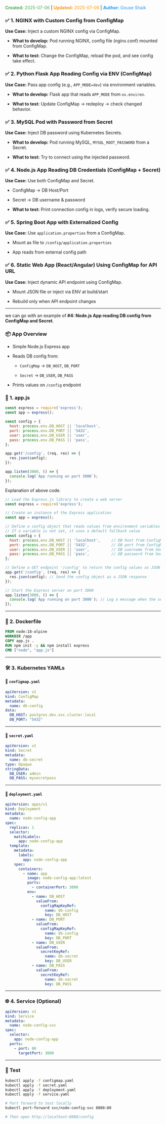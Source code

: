 <span style="color:#4caf50;"><b>Created:</b> 2025-07-06</span> | <span style="color:#ff9800;"><b>Updated:</b> 2025-07-06</span> | <span style="color:#2196f3;"><b>Author:</b> Gouse Shaik</span>
### ✅ **1. NGINX with Custom Config from ConfigMap**

**Use Case:** Inject a custom NGINX config via ConfigMap.

- **What to develop:** Pod running NGINX, config file (nginx.conf) mounted from ConfigMap.
    
- **What to test:** Change the ConfigMap, reload the pod, and see config take effect.

### ✅ **2. Python Flask App Reading Config via ENV (ConfigMap)**

**Use Case:** Pass app config (e.g., `APP_MODE=dev`) via environment variables.

- **What to develop:** Flask app that reads `APP_MODE` from `os.environ`.
    
- **What to test:** Update ConfigMap → redeploy → check changed behavior.

### ✅ **3. MySQL Pod with Password from Secret**

**Use Case:** Inject DB password using Kubernetes Secrets.

- **What to develop:** Pod running MySQL, `MYSQL_ROOT_PASSWORD` from a Secret.
    
- **What to test:** Try to connect using the injected password.

### ✅ **4. Node.js App Reading DB Credentials (ConfigMap + Secret)**

**Use Case:** Use both ConfigMap and Secret.

- ConfigMap → DB Host/Port
    
- Secret → DB username & password
    
- **What to test:** Print connection config in logs, verify secure loading.

### ✅ **5. Spring Boot App with Externalized Config**

**Use Case:** Use `application.properties` from a ConfigMap.

- Mount as file to `/config/application.properties`
    
- App reads from external config path

### ✅ **6. Static Web App (React/Angular) Using ConfigMap for API URL**

**Use Case:** Inject dynamic API endpoint using ConfigMap.

- Mount JSON file or inject via ENV at build/start
    
- Rebuild only when API endpoint changes
---

we can go with an example of **#4: Node.js App reading DB config from ConfigMap and Secret**.

### 📦 App Overview

- Simple Node.js Express app
    
- Reads DB config from:
    
    - `ConfigMap` → `DB_HOST`, `DB_PORT`
        
    - `Secret` → `DB_USER`, `DB_PASS`
        
- Prints values on `/config` endpoint

### 📁 1. **app.js**

```js
const express = require('express');
const app = express();

const config = {
  host: process.env.DB_HOST || 'localhost',
  port: process.env.DB_PORT || '5432',
  user: process.env.DB_USER || 'user',
  pass: process.env.DB_PASS || 'pass',
};

app.get('/config', (req, res) => {
  res.json(config);
});

app.listen(3000, () => {
  console.log(`App running on port 3000`);
});
```

Explanation of above code.
```js
// Load the Express.js library to create a web server
const express = require('express');

// Create an instance of the Express application
const app = express();

// Define a config object that reads values from environment variables
// If a variable is not set, it uses a default fallback value
const config = {
  host: process.env.DB_HOST || 'localhost',     // DB host from ConfigMap or fallback to 'localhost'
  port: process.env.DB_PORT || '5432',          // DB port from ConfigMap or fallback to '5432'
  user: process.env.DB_USER || 'user',          // DB username from Secret or fallback to 'user'
  pass: process.env.DB_PASS || 'pass',          // DB password from Secret or fallback to 'pass'
};

// Define a GET endpoint '/config' to return the config values as JSON
app.get('/config', (req, res) => {
  res.json(config); // Send the config object as a JSON response
});

// Start the Express server on port 3000
app.listen(3000, () => {
  console.log(`App running on port 3000`); // Log a message when the server starts
});
```

---

### 🐳 2. **Dockerfile**

```Dockerfile
FROM node:18-alpine
WORKDIR /app
COPY app.js .
RUN npm init -y && npm install express
CMD ["node", "app.js"]
```

---

### 🛠️ 3. **Kubernetes YAMLs**

#### 📘 `configmap.yaml`

```yaml
apiVersion: v1
kind: ConfigMap
metadata:
  name: db-config
data:
  DB_HOST: postgres.dev.svc.cluster.local
  DB_PORT: "5432"
```

---

#### 🔐 `secret.yaml`

```yaml
apiVersion: v1
kind: Secret
metadata:
  name: db-secret
type: Opaque
stringData:
  DB_USER: admin
  DB_PASS: mysecretpass
```

---

#### 🚀 `deployment.yaml`

```yaml
apiVersion: apps/v1
kind: Deployment
metadata:
  name: node-config-app
spec:
  replicas: 1
  selector:
    matchLabels:
      app: node-config-app
  template:
    metadata:
      labels:
        app: node-config-app
    spec:
      containers:
        - name: app
          image: node-config-app:latest
          ports:
            - containerPort: 3000
          env:
            - name: DB_HOST
              valueFrom:
                configMapKeyRef:
                  name: db-config
                  key: DB_HOST
            - name: DB_PORT
              valueFrom:
                configMapKeyRef:
                  name: db-config
                  key: DB_PORT
            - name: DB_USER
              valueFrom:
                secretKeyRef:
                  name: db-secret
                  key: DB_USER
            - name: DB_PASS
              valueFrom:
                secretKeyRef:
                  name: db-secret
                  key: DB_PASS
```

---

### 🌐 4. **Service (Optional)**

```yaml
apiVersion: v1
kind: Service
metadata:
  name: node-config-svc
spec:
  selector:
    app: node-config-app
  ports:
    - port: 80
      targetPort: 3000
```

---

### 🧪 Test

```bash
kubectl apply -f configmap.yaml
kubectl apply -f secret.yaml
kubectl apply -f deployment.yaml
kubectl apply -f service.yaml

# Port forward to test locally
kubectl port-forward svc/node-config-svc 8080:80

# Then open http://localhost:8080/config
```


